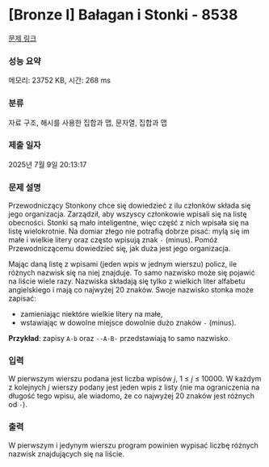 # [Bronze I] Bałagan i Stonki - 8538 

[문제 링크](https://www.acmicpc.net/problem/8538) 

### 성능 요약

메모리: 23752 KB, 시간: 268 ms

### 분류

자료 구조, 해시를 사용한 집합과 맵, 문자열, 집합과 맵

### 제출 일자

2025년 7월 9일 20:13:17

### 문제 설명

<p>Przewodniczący Stonkony chce się dowiedzieć z ilu członków składa się jego organizacja. Zarządził, aby wszyscy członkowie wpisali się na listę obecności. Stonki są mało inteligentne, więc część z nich wpisała się na listę wielokrotnie. Na domiar złego nie potrafią dobrze pisać: mylą się im małe i wielkie litery oraz często wpisują znak <code>-</code> (minus). Pomóż Przewodniczącemu dowiedzieć się, jak duża jest jego organizacja.</p>

<p>Mając daną listę z wpisami (jeden wpis w jednym wierszu) policz, ile różnych nazwisk się na niej znajduje. To samo nazwisko może się pojawić na liście wiele razy. Nazwiska składają się tylko z wielkich liter alfabetu angielskiego i mają co najwyżej 20 znaków. Swoje nazwisko stonka może zapisać:</p>

<ul>
	<li>zamieniając niektóre wielkie litery na małe,</li>
	<li>wstawiając w dowolne miejsce dowolnie dużo znaków <code>-</code> (minus).</li>
</ul>

<p><b>Przykład</b>: zapisy <code>A-b</code> oraz <code>--A-B-</code> przedstawiają to samo nazwisko.</p>

### 입력 

 <p>W pierwszym wierszu podana jest liczba wpisów <em>j</em>, 1 ≤ <em>j</em> ≤ 10000. W każdym z kolejnych <em>j</em> wierszy podany jest jeden wpis z listy (nie ma ograniczenia na długość tego wpisu, ale wiadomo, że co najwyżej 20 znaków jest różnych od <code>-</code>).</p>

### 출력 

 <p>W pierwszym i jedynym wierszu program powinien wypisać liczbę różnych nazwisk znajdujących się na liście.</p>

